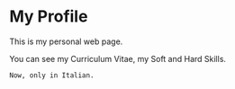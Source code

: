# My Profile
This is my personal web page.

You can see my Curriculum Vitae, my Soft and Hard Skills.

```
Now, only in Italian.
```

